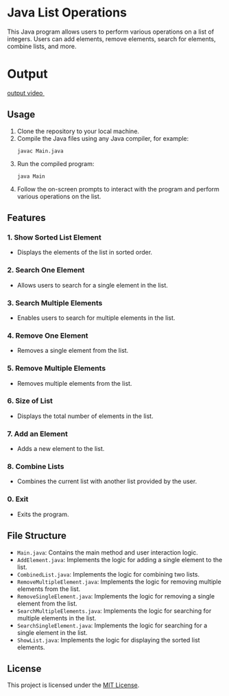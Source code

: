 # Java List Operations

This Java program allows users to perform various operations on a list of integers. Users can add elements, remove elements, search for elements, combine lists, and more.

# Output
[output video ](https://www.linkedin.com/posts/yogeshrat-425b20279_excited-to-share-my-latest-java-project-activity-7168092787706458112-RDiK?utm_source=share&utm_medium=member_desktop)
![]()

## Usage

1. Clone the repository to your local machine.
2. Compile the Java files using any Java compiler, for example:
    ```
    javac Main.java
    ```
3. Run the compiled program:
    ```
    java Main
    ```
4. Follow the on-screen prompts to interact with the program and perform various operations on the list.

## Features

### 1. Show Sorted List Element
   - Displays the elements of the list in sorted order.

### 2. Search One Element
   - Allows users to search for a single element in the list.

### 3. Search Multiple Elements
   - Enables users to search for multiple elements in the list.

### 4. Remove One Element
   - Removes a single element from the list.

### 5. Remove Multiple Elements
   - Removes multiple elements from the list.

### 6. Size of List
   - Displays the total number of elements in the list.

### 7. Add an Element
   - Adds a new element to the list.

### 8. Combine Lists
   - Combines the current list with another list provided by the user.

### 0. Exit
   - Exits the program.

## File Structure

- `Main.java`: Contains the main method and user interaction logic.
- `AddElement.java`: Implements the logic for adding a single element to the list.
- `CombinedList.java`: Implements the logic for combining two lists.
- `RemoveMultipleElement.java`: Implements the logic for removing multiple elements from the list.
- `RemoveSingleElement.java`: Implements the logic for removing a single element from the list.
- `SearchMultipleElements.java`: Implements the logic for searching for multiple elements in the list.
- `SearchSingleElement.java`: Implements the logic for searching for a single element in the list.
- `ShowList.java`: Implements the logic for displaying the sorted list elements.


## License

This project is licensed under the [MIT License](LICENSE).

